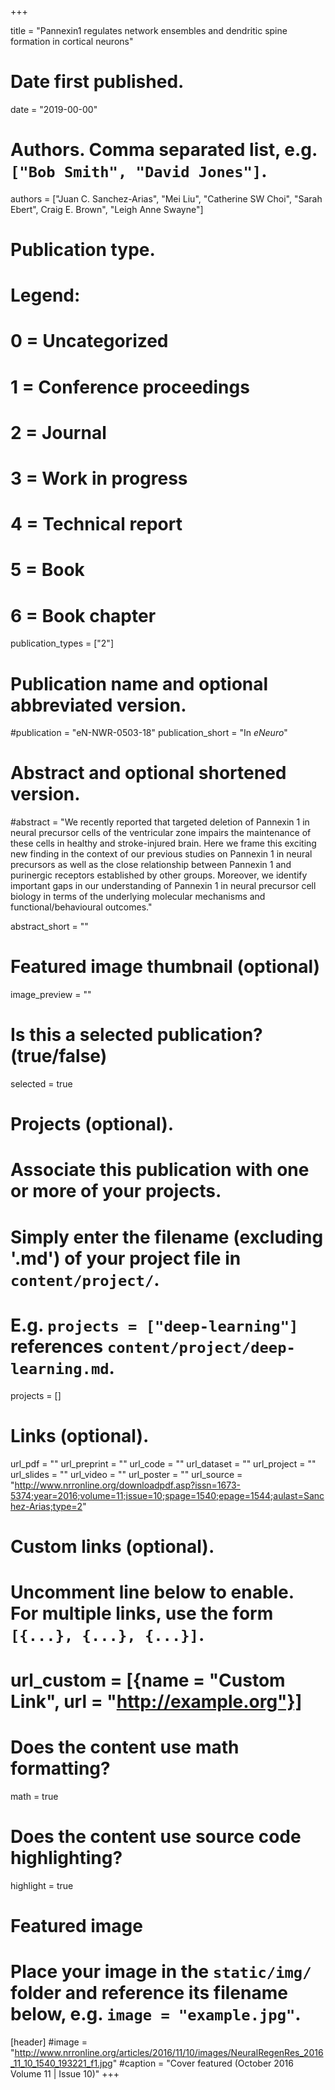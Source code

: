 +++

title = "Pannexin1 regulates network ensembles and dendritic spine formation in cortical neurons"

# Date first published.
date = "2019-00-00"

# Authors. Comma separated list, e.g. `["Bob Smith", "David Jones"]`.
authors = ["Juan C. Sanchez-Arias", "Mei Liu", "Catherine SW Choi", "Sarah Ebert", Craig E. Brown", "Leigh Anne Swayne"]

# Publication type.
# Legend:
# 0 = Uncategorized
# 1 = Conference proceedings
# 2 = Journal
# 3 = Work in progress
# 4 = Technical report
# 5 = Book
# 6 = Book chapter
publication_types = ["2"]

# Publication name and optional abbreviated version.
#publication = "eN-NWR-0503-18"
publication_short = "In *eNeuro*"

# Abstract and optional shortened version.
#abstract = "We recently reported that targeted deletion of Pannexin 1 in neural precursor cells of the ventricular zone impairs the maintenance of these cells in healthy and stroke-injured brain. Here we frame this exciting new finding in the context of our previous studies on Pannexin 1 in neural precursors as well as the close relationship between Pannexin 1 and purinergic receptors established by other groups. Moreover, we identify important gaps in our understanding of Pannexin 1 in neural precursor cell biology in terms of the underlying molecular mechanisms and functional/behavioural outcomes."

abstract_short = ""

# Featured image thumbnail (optional)
image_preview = ""

# Is this a selected publication? (true/false)
selected = true

# Projects (optional).
#   Associate this publication with one or more of your projects.
#   Simply enter the filename (excluding '.md') of your project file in `content/project/`.
#   E.g. `projects = ["deep-learning"]` references `content/project/deep-learning.md`.
projects = []

# Links (optional).
url_pdf = ""
url_preprint = ""
url_code = ""
url_dataset = ""
url_project = ""
url_slides = ""
url_video = ""
url_poster = ""
url_source = "http://www.nrronline.org/downloadpdf.asp?issn=1673-5374;year=2016;volume=11;issue=10;spage=1540;epage=1544;aulast=Sanchez-Arias;type=2"

# Custom links (optional).
#   Uncomment line below to enable. For multiple links, use the form `[{...}, {...}, {...}]`.
# url_custom = [{name = "Custom Link", url = "http://example.org"}]

# Does the content use math formatting?
math = true

# Does the content use source code highlighting?
highlight = true

# Featured image
# Place your image in the `static/img/` folder and reference its filename below, e.g. `image = "example.jpg"`.
[header]
#image = "http://www.nrronline.org/articles/2016/11/10/images/NeuralRegenRes_2016_11_10_1540_193221_f1.jpg"
#caption = "Cover featured (October 2016 Volume 11 | Issue 10)"
+++
